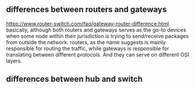 ## differences between routers and gateways
https://www.router-switch.com/faq/gateway-router-difference.html
basically, although both routers and gateways serves as the go-to devices when some node within their jurisdiction is trying to send/receive packages from outside the network.
routers, as the name suggests is mainly responsible for routing the traffic, while gateways is responsible for translating between different protocols. And they can serve on different OSI layers.
## differences between hub and switch

